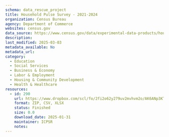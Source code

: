 ```yaml
---
schema: data_rescue_project 
title: Household Pulse Survey - 2021-2024
organization: Census Bureau
agency: Department of Commerce
websites: census.gov
data_source: https://www.census.gov/data/experimental-data-products/household-pulse-survey.html
description: 
last_modified: 2025-03-03
metadata_available: No
metadata_url: 
category:
  - Education 
  - Social Services 
  - Business & Economy 
  - Labor & Employment 
  - Housing & Community Development 
  - Health & Healthcare 
resources:
  - id: 290
    url: https://www.dropbox.com/scl/fo/2fi2o62y279uv2mvhvm2o/AK6ANp3KT8QfnuWrCI-lvkQ?rlkey=8ylrxb0emis5qd8tznqm5bbjx&dl=0
    format: ZIP, CSV, XLSX
    status: Finished
    size: 0.0
    download_date: 2025-01-31
    maintainer: ICPSR
    notes: 
---
```

